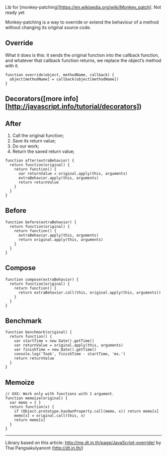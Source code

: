 Lib for [monkey-patching][https://en.wikipedia.org/wiki/Monkey_patch]. Not ready yet

Monkey-patching is a way to override or extend the behaviour of a method without changing its original source code.


Override
---------

What it does is this: it sends the original function into the callback function, and whatever that callback function returns, we replace the object’s method with it.

```
function override(object, methodName, callback) {
  object[methodName] = callback(object[methodName])
}
```

Decorators([more info][http://javascript.info/tutorial/decorators])
---------

After
---------

1. Call the original function;
2. Save its return value;
3. Do our work;
4. Return the saved return value;

```
function after(extraBehavior) {
  return function(original) {
    return function() {
      var returnValue = original.apply(this, arguments)
      extraBehavior.apply(this, arguments)
      return returnValue
    }
  }
}
```

Before
---------

```
function before(extraBehavior) {
  return function(original) {
    return function() {
      extraBehavior.apply(this, arguments)
      return original.apply(this, arguments)
    }
  }
}
```


Compose
---------

```
function compose(extraBehavior) {
  return function(original) {
    return function() {
      return extraBehavior.call(this, original.apply(this, arguments))
    }
  }
}
```

Benchmark
---------

```
function benchmark(original) {
  return function() {
    var startTime = new Date().getTime()
    var returnValue = original.apply(this, arguments)
    var finishTime = new Date().getTime()
    console.log('Took', finishTime - startTime, 'ms.')
    return returnValue
  }
}
```

Memoize
---------

```
// XXX: Work only with functions with 1 argument.
function memoize(original) {
  var memo = { }
  return function(x) {
    if (Object.prototype.hasOwnProperty.call(memo, x)) return memo[x]
    memo[x] = original.call(this, x)
    return memo[x]
  }
}
```


------------------------------
Library based on this article: http://me.dt.in.th/page/JavaScript-override/ by Thai Pangsakulyanont (http://dt.in.th/)